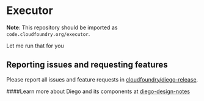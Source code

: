 # Executor

**Note**: This repository should be imported as `code.cloudfoundry.org/executor`.

Let me run that for you

## Reporting issues and requesting features

Please report all issues and feature requests in [cloudfoundry/diego-release](https://github.com/cloudfoundry/diego-release/issues).

####Learn more about Diego and its components at [diego-design-notes](https://github.com/cloudfoundry/diego-design-notes)
